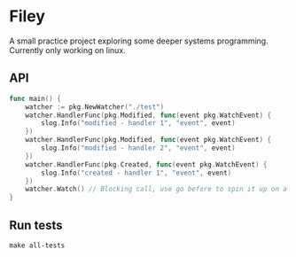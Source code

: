 # Filey

A small practice project exploring some deeper systems programming. Currently only working on linux.

## API 

```go
func main() {
	watcher := pkg.NewWatcher("./test")
	watcher.HandlerFunc(pkg.Modified, func(event pkg.WatchEvent) {
		slog.Info("modified - handler 1", "event", event)
	})
	watcher.HandlerFunc(pkg.Modified, func(event pkg.WatchEvent) {
		slog.Info("modified - handler 2", "event", event)
	})
	watcher.HandlerFunc(pkg.Created, func(event pkg.WatchEvent) {
		slog.Info("created - handler 1", "event", event)
	})
	watcher.Watch() // Blocking call, use go before to spin it up on a new go routine
}
```

## Run tests

```
make all-tests 
``` 
